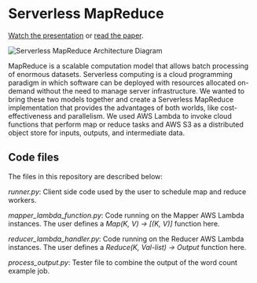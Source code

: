 # Serverless MapReduce

[Watch the presentation](https://www.youtube.com/watch?v=xSzWOoZpNrI) or [read the paper](https://github.com/saarthak2002/serverless-mr/blob/main/Serverless_MapReduce_Paper.pdf).

![Serverless MapReduce Architecture Diagram](https://i.imgur.com/SQjgR7Q.png)

MapReduce is a scalable computation model that allows batch processing of enormous datasets. Serverless computing is a cloud programming paradigm in which software can be deployed with resources allocated on-demand without the need to manage server infrastructure. We wanted to bring these two models together and create a Serverless MapReduce implementation that provides the advantages of both worlds, like cost-effectiveness and parallelism. We used AWS Lambda to invoke cloud functions that perform map or reduce tasks and AWS S3 as a distributed object store for inputs, outputs, and intermediate data.

## Code files

The files in this repository are described below:

_runner.py_: Client side code used by the user to schedule map and reduce workers.

_mapper\_lambda\_function.py_: Code running on the Mapper AWS Lambda instances. The user defines a _Map(K, V) → [(K, V)]_ function here.

_reducer\_lambda\_handler.py_: Code running on the Reducer AWS Lambda instances. The user defines a _Reduce(K, Val-list) → Output_ function here.

_process\_output.py_: Tester file to combine the output of the word count example job.
